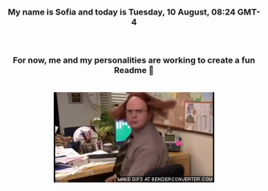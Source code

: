 


<div align="center">
<h3 >My name is Sofia and today is Tuesday, 10 August, 08:24 GMT-4</h3><br>
<h3 >For now, me and my personalities are working to create a fun Readme 👋
</h3><br>
<img src='img/dwight.gif' alt='working...'/>
</div>
